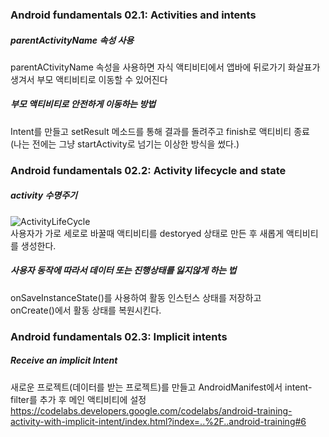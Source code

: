 ### Android fundamentals 02.1: Activities and intents
##### parentActivityName 속성 사용
parentACtivityName 속성을 사용하면 자식 액티비티에서 앱바에 뒤로가기 화살표가 생겨서 부모 액티비티로 이동할 수 있어진다

##### 부모 액티비티로 안전하게 이동하는 방법
Intent를 만들고 setResult 메소드를 통해 결과를 돌려주고 finish로 액티비티 종료  
(나는 전에는 그냥 startActivity로 넘기는 이상한 방식을 썼다.)  

### Android fundamentals 02.2: Activity lifecycle and state
##### activity 수명주기
![ActivityLifeCycle](https://user-images.githubusercontent.com/32587845/74010281-7c8b1d00-49c8-11ea-9313-d7372bb267a2.png)  
사용자가 가로 세로로 바꿀때 액티비티를 destoryed 상태로 만든 후 새롭게 액티비티를 생성한다.

##### 사용자 동작에 따라서 데이터 또는 진행상태를 잃지않게 하는 법
onSaveInstanceState()를 사용하여 활동 인스턴스 상태를 저장하고  
onCreate()에서 활동 상태를 복원시킨다.  

### Android fundamentals 02.3: Implicit intents
##### Receive an implicit Intent
새로운 프로젝트(데이터를 받는 프로젝트)를 만들고 AndroidManifest에서 intent-filter를 추가 후 메인 액티비티에 설정
https://codelabs.developers.google.com/codelabs/android-training-activity-with-implicit-intent/index.html?index=..%2F..android-training#6
